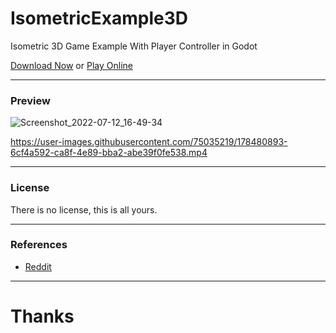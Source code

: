 # IsometricExample3D
Isometric 3D Game Example With Player Controller in Godot

[Download Now](https://github.com/pegvin/IsometricExample3D/releases/tag/latest) or [Play Online](https://bearpolar.itch.io/godot-isometric-3d)

---
### Preview
![Screenshot_2022-07-12_16-49-34](https://user-images.githubusercontent.com/75035219/178479646-7e3f2b11-aefe-46b1-954a-6a13d0005a4f.png)

https://user-images.githubusercontent.com/75035219/178480893-6cf4a592-ca8f-4e89-bba2-abe39f0fe538.mp4

---
### License
There is no license, this is all yours.

---
### References
- [Reddit](https://www.reddit.com/r/godot/comments/vx954p/godot_3d_isometric_example/)

---
# Thanks

